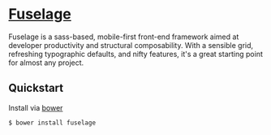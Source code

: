 # [Fuselage](https://teamskosh.github.io/fuselage)

Fuselage is a sass-based, mobile-first front-end framework aimed at developer productivity and structural composability. With a sensible grid, refreshing typographic defaults, and nifty features, it's a great starting point for almost any project.

## Quickstart

Install via [bower](http://bower.io/)

``` sh
$ bower install fuselage
```

